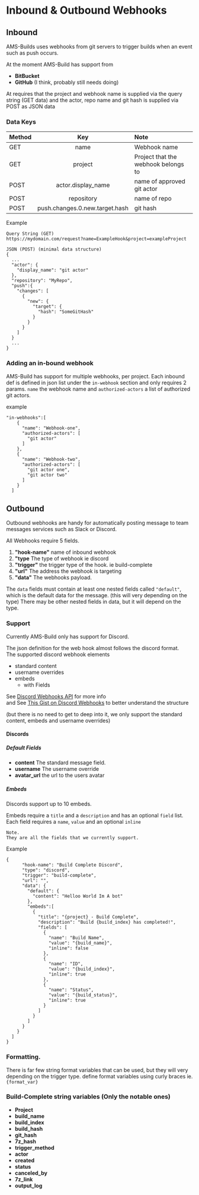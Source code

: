 # Inbound & Outbound Webhooks

## Inbound
AMS-Builds uses webhooks from git servers to trigger builds when an event such as
push occurs.   

At the moment AMS-Build has support from 
- **BitBucket** 
- **GitHub** (I think, probably still needs doing)  

At requires that the project and webhook name is supplied via the query string (GET data) 
and the actor, repo name and git hash is supplied via POST as JSON data

### Data Keys
| Method  | Key                            | Note                       |
| :---    | :---:                          | :---                       |
| GET     | name                           | Webhook name               |
| GET     | project               | Project that the webhook belongs to |
| POST    | actor.display_name             | name of approved git actor |
| POST    | repository                     | name of repo               |
| POST    | push.changes.0.new.target.hash | git hash                   |


Example
```
Query String (GET)
https://mydomain.com/request?name=ExampleHook&project=exampleProject

JSON (POST) (minimal data structure)
{
  ...
  "actor": {
    "display_name": "git actor"
  },
  "repository": "MyRepo",
  "push":{
    "changes": [
      {
        "new": {
          "target": {
            "hash": "SomeGitHash"
          }
        }
      }
    ]
  }
  ...
}

```

### Adding an in-bound webhook
AMS-Build has support for multiple webhooks, per project. Each inbound def is
defined in json list under the ```in-webhook``` section and only requires 2 params.
```name``` the webhook name and ```authorized-actors``` a list of authorized git actors.

example
```
"in-webhooks":[
    {
      "name": "Webhook-one",
      "authorized-actors": [
        "git actor"
      ]
    },
    {
      "name": "Webhook-two",
      "authorized-actors": [
        "git actor one", 
        "git actor two"
      ]
    }
  ]
```

## Outbound
Outbound webhooks are handy for automatically posting message to team messages 
services such as Slack or Discord.

All Webhooks require 5 fields.
1. **"hook-name"** name of inbound webhook
2. **"type** The type of webhook ie discord
3. **"trigger"** the trigger type of the hook. ie build-complete
4. **"url"** The address the webhook is targeting
5. **"data"** The webhooks payload.

The ```data``` fields must contain at least one nested fields called ```"default"```,
which is the default data for the message. (this will very depending on the type)
There may be other nested fields in data, but it will depend on the type.

### Support
Currently AMS-Build only has support for Discord.

The json definition for the web hook almost follows the discord format.  
The supported discord webhook elements
- standard content 
- username overrides
- embeds
  - with Fields
  
See [Discord Webhooks API](https://discord.com/developers/docs/resources/webhook#execute-webhook) for more info  
and See [This Gist on Discord Webhooks](https://gist.github.com/Birdie0/78ee79402a4301b1faf412ab5f1cdcf9) to better understand the structure

(but there is no need to get to deep into it, we only support the standard content, embeds and username overrides)

#### Discords

##### Default Fields
- **content** The standard message field.
- **username** The username override
- **avatar_url** the url to the users avatar

##### Embeds
Discords support up to 10 embeds.

Embeds require a ```title``` and a ```description``` and has an optional
```field``` list. Each field requires a ```name```, ```value``` and an optional ```inline```

```
Note.
They are all the fields that we currently support.
```
Example
```
{
      "hook-name": "Build Complete Discord",
      "type": "discord",
      "trigger": "build-complete",
      "url": "",
      "data": {
        "default": {
          "content": "Helloo World Im A bot"
        },
        "embeds":[
          {
            "title": "{project} - Build Complete",
            "description": "Build {build_index} has completed!",
            "fields": [
              {
                "name": "Build Name",
                "value": "{build_name}",
                "inline": false
              },
              {
                "name": "ID",
                "value": "{build_index}",
                "inline": true
              },
              {
                "name": "Status",
                "value": "{build_status}",
                "inline": true
              }
            ] 
          }
        ]
      }
    }
  ]
}
```

### Formatting.
There is far few string format variables that can be used, but they will very
depending on the trigger type. define format variables using curly braces ie.
```{format_var}```

### Build-Complete string variables (Only the notable ones)
- **Project**
- **build_name**
- **build_index**
- **build_hash**
- **git_hash**
- **7z_hash**
- **trigger_method**
- **actor**
- **created**
- **status**
- **canceled_by**
- **7z_link**
- **output_log**
